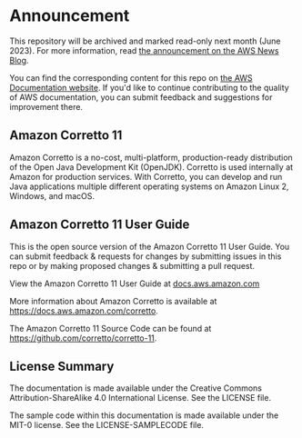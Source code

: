 # Announcement

This repository will be archived and marked read-only next month (June 2023). For more information, read [the announcement on the AWS News Blog](https://aws.amazon.com/blogs/aws/retiring-the-aws-documentation-on-github/).

You can find the corresponding content for this repo on [the AWS Documentation website](https://docs.aws.amazon.com/corretto/latest/corretto-11-ug). If you'd like to continue contributing to the quality of AWS documentation, you can submit feedback and suggestions for improvement there.

## Amazon Corretto 11
Amazon Corretto is a no-cost, multi-platform, production-ready distribution of the Open Java Development Kit (OpenJDK). Corretto is used internally at Amazon for production services. With Corretto, you can develop and run Java applications multiple different operating systems on Amazon Linux 2, Windows, and macOS.

## Amazon Corretto 11 User Guide

This is the open source version of the Amazon Corretto 11 User Guide. You can submit feedback & requests for changes by submitting issues in this repo or by making proposed changes & submitting a pull request.

View the Amazon Corretto 11 User Guide at [docs.aws.amazon.com](https://docs.aws.amazon.com/corretto/latest/corretto-11-ug/what-is-corretto-11.html) 

More information about Amazon Corretto is available at https://docs.aws.amazon.com/corretto.

The Amazon Corretto 11 Source Code can be found at https://github.com/corretto/corretto-11.

## License Summary

The documentation is made available under the Creative Commons Attribution-ShareAlike 4.0 International License. See the LICENSE file.

The sample code within this documentation is made available under the MIT-0 license. See the LICENSE-SAMPLECODE file.
